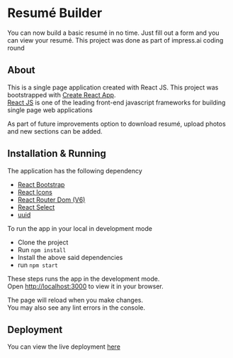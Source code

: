 # Resumé Builder

You can now build a basic resumé in no time. Just fill out a form and you can view your resumé.
This project was done as part of impress.ai coding round

## About

This is a single page application created with React JS.
This project was bootstrapped with [Create React App](https://github.com/facebook/create-react-app). \
[React JS](https://reactjs.org/) is one of the leading front-end javascript frameworks for building single page web applications

As part of future improvements option to download resumé, upload photos and new sections can be added.

## Installation & Running

The application has the following dependency

* [React Bootstrap](https://github.com/react-bootstrap/react-bootstrap)
* [React Icons](https://github.com/react-icons/react-icons)
* [React Router Dom (V6)](https://github.com/remix-run/react-router)
* [React Select](https://github.com/jedwatson/react-select)
* [uuid](https://github.com/uuidjs/uuid)

To run the app in your local in development mode

* Clone the project
* Run `npm install`
* Install the above said dependencies
* run `npm start`

These steps runs the app in the development mode.\
Open [http://localhost:3000](http://localhost:3000) to view it in your browser.

The page will reload when you make changes.\
You may also see any lint errors in the console.

## Deployment
You can view the live deployment [here](https://edwincj.github.io/resume-builder)

